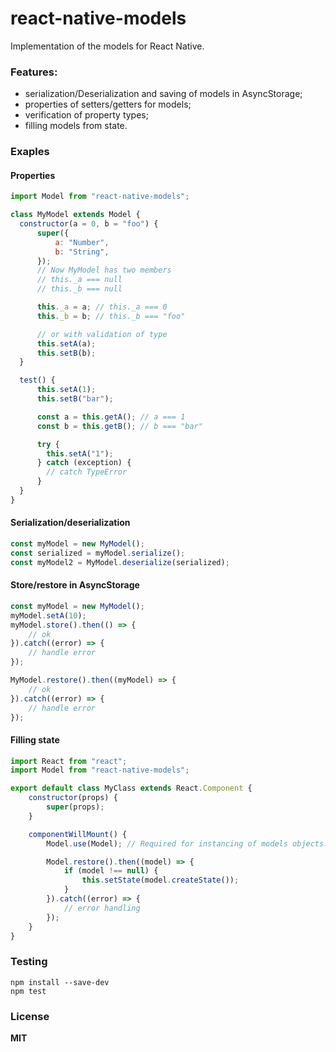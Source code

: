 # react-native-models
Implementation of the models for React Native.

### Features:
- serialization/Deserialization and saving of models in AsyncStorage;
- properties of setters/getters for models;
- verification of property types;
- filling models from state.

### Exaples

#### Properties
```javascript
import Model from "react-native-models";

class MyModel extends Model {
  constructor(a = 0, b = "foo") {
      super({
          a: "Number",
          b: "String",
      });
      // Now MyModel has two members
      // this._a === null
      // this._b === null

      this._a = a; // this._a === 0
      this._b = b; // this._b === "foo"

      // or with validation of type
      this.setA(a);
      this.setB(b);
  }

  test() {
      this.setA(1);
      this.setB("bar");

      const a = this.getA(); // a === 1
      const b = this.getB(); // b === "bar"

      try {
        this.setA("1");
      } catch (exception) {
        // catch TypeError
      }
  }
}
```

#### Serialization/deserialization
```javascript
const myModel = new MyModel();
const serialized = myModel.serialize();
const myModel2 = MyModel.deserialize(serialized);
```

#### Store/restore in AsyncStorage
```javascript
const myModel = new MyModel();
myModel.setA(10);
myModel.store().then(() => {
    // ok
}).catch((error) => {
    // handle error
});

MyModel.restore().then((myModel) => {
    // ok
}).catch((error) => {
    // handle error
});
```

#### Filling state

```javascript
import React from "react";
import Model from "react-native-models";

export default class MyClass extends React.Component {
    constructor(props) {
        super(props);
    }

    componentWillMount() {
        Model.use(Model); // Required for instancing of models objects.

        Model.restore().then((model) => {
            if (model !== null) {
                this.setState(model.createState());
            }
        }).catch((error) => {
            // error handling
        });
    }
}
```

### Testing
```
npm install --save-dev
npm test
```

### License
**MIT**
